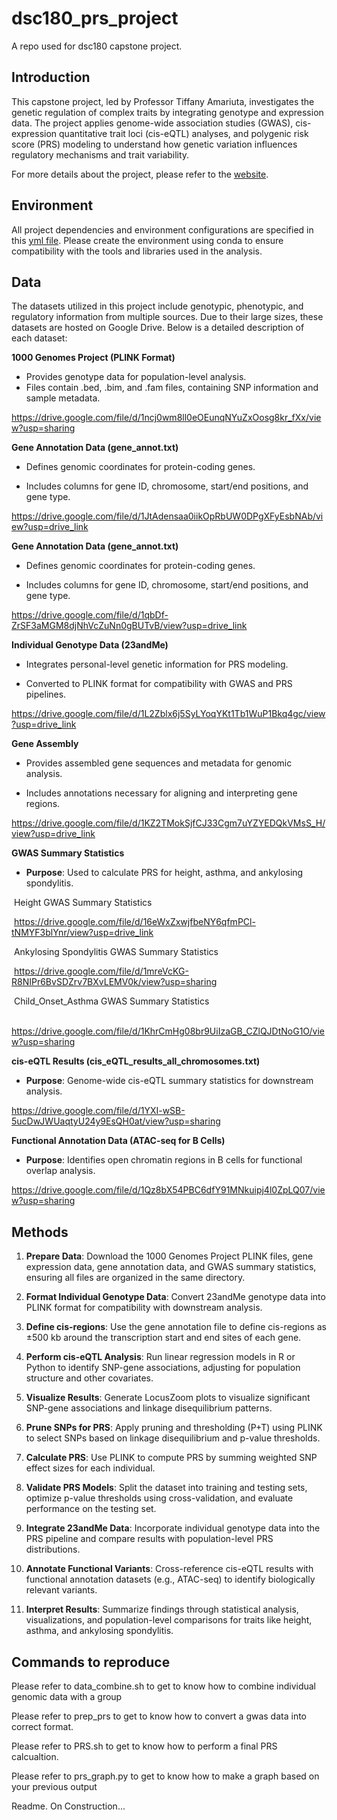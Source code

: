 # dsc180_prs_project
A repo used for dsc180 capstone project.

## Introduction
This capstone project, led by Professor Tiffany Amariuta, investigates the genetic regulation of complex traits by integrating genotype and expression data. The project applies genome-wide association studies (GWAS), cis-expression quantitative trait loci (cis-eQTL) analyses, and polygenic risk score (PRS) modeling to understand how genetic variation influences regulatory mechanisms and trait variability.

For more details about the project, please refer to the [website](https://tiffanyamariuta.github.io/capstone-genetic-risk-prediction/).



## Environment
All project dependencies and environment configurations are specified in this [yml file](https://github.com/Elijahzyp/dsc180_prs_project/blob/main/environment.yml). Please create the environment using conda to ensure compatibility with the tools and libraries used in the analysis.

## Data
The datasets utilized in this project include genotypic, phenotypic, and regulatory information from multiple sources. Due to their large sizes, these datasets are hosted on Google Drive. Below is a detailed description of each dataset:

**1000 Genomes Project (PLINK Format)**

- Provides genotype data for population-level analysis.
- Files contain .bed, .bim, and .fam files, containing SNP information and sample metadata.

https://drive.google.com/file/d/1ncj0wm8ll0eOEunqNYuZxOosg8kr_fXx/view?usp=sharing

**Gene Annotation Data (gene_annot.txt)**

-  Defines genomic coordinates for protein-coding genes.

- Includes columns for gene ID, chromosome, start/end positions, and gene type.

https://drive.google.com/file/d/1JtAdensaa0iikOpRbUW0DPgXFyEsbNAb/view?usp=drive_link

**Gene Annotation Data (gene_annot.txt)**

- Defines genomic coordinates for protein-coding genes.

- Includes columns for gene ID, chromosome, start/end positions, and gene type.

https://drive.google.com/file/d/1qbDf-ZrSF3aMGM8djNhVcZuNn0gBUTvB/view?usp=drive_link

**Individual Genotype Data (23andMe)**

- Integrates personal-level genetic information for PRS modeling.

- Converted to PLINK format for compatibility with GWAS and PRS pipelines.

https://drive.google.com/file/d/1L2Zblx6j5SyLYoqYKt1Tb1WuP1Bkq4gc/view?usp=drive_link

**Gene Assembly**

- Provides assembled gene sequences and metadata for genomic analysis.

- Includes annotations necessary for aligning and interpreting gene regions.

https://drive.google.com/file/d/1KZ2TMokSjfCJ33Cgm7uYZYEDQkVMsS_H/view?usp=drive_link

**GWAS Summary Statistics**

- **Purpose**: Used to calculate PRS for height, asthma, and ankylosing spondylitis.

​	Height GWAS Summary Statistics

​	https://drive.google.com/file/d/16eWxZxwjfbeNY6qfmPCl-tNMYF3blYnr/view?usp=drive_link

​	Ankylosing Spondylitis GWAS Summary Statistics

​	https://drive.google.com/file/d/1mreVcKG-R8NIPr6BvSDZrv7BXvLEMV0k/view?usp=sharing

​	Child_Onset_Asthma GWAS Summary Statistics

​	https://drive.google.com/file/d/1KhrCmHg08br9UiIzaGB_CZlQJDtNoG1O/view?usp=sharing

**cis-eQTL Results (cis_eQTL_results_all_chromosomes.txt)**

- **Purpose**: Genome-wide cis-eQTL summary statistics for downstream analysis.

https://drive.google.com/file/d/1YXI-wSB-5ucDwJWUaqtyU24y9EsQH0at/view?usp=sharing

**Functional Annotation Data (ATAC-seq for B Cells)**

- **Purpose**: Identifies open chromatin regions in B cells for functional overlap analysis.

https://drive.google.com/file/d/1Qz8bX54PBC6dfY91MNkuipj4l0ZpLQ07/view?usp=sharing



## **Methods**

1. **Prepare Data**: Download the 1000 Genomes Project PLINK files, gene expression data, gene annotation data, and GWAS summary statistics, ensuring all files are organized in the same directory.

2. **Format Individual Genotype Data**: Convert 23andMe genotype data into PLINK format for compatibility with downstream analysis.

3. **Define cis-regions**: Use the gene annotation file to define cis-regions as ±500 kb around the transcription start and end sites of each gene.

4. **Perform cis-eQTL Analysis**: Run linear regression models in R or Python to identify SNP-gene associations, adjusting for population structure and other covariates.

5. **Visualize Results**: Generate LocusZoom plots to visualize significant SNP-gene associations and linkage disequilibrium patterns.

6. **Prune SNPs for PRS**: Apply pruning and thresholding (P+T) using PLINK to select SNPs based on linkage disequilibrium and p-value thresholds.

7. **Calculate PRS**: Use PLINK to compute PRS by summing weighted SNP effect sizes for each individual.

8. **Validate PRS Models**: Split the dataset into training and testing sets, optimize p-value thresholds using cross-validation, and evaluate performance on the testing set.

9. **Integrate 23andMe Data**: Incorporate individual genotype data into the PRS pipeline and compare results with population-level PRS distributions.
10. **Annotate Functional Variants**: Cross-reference cis-eQTL results with functional annotation datasets (e.g., ATAC-seq) to identify biologically relevant variants.

11. **Interpret Results**: Summarize findings through statistical analysis, visualizations, and population-level comparisons for traits like height, asthma, and ankylosing spondylitis.



## Commands to reproduce

Please refer to data_combine.sh to get to know how to combine individual genomic data with a group

Please refer to prep_prs to get to know how to convert a gwas data into correct format.

Please refer to PRS.sh to get to know how to perform a final PRS calcualtion.

Please refer to prs_graph.py to get to know how to make a graph based on your previous output

Readme. On Construction...
